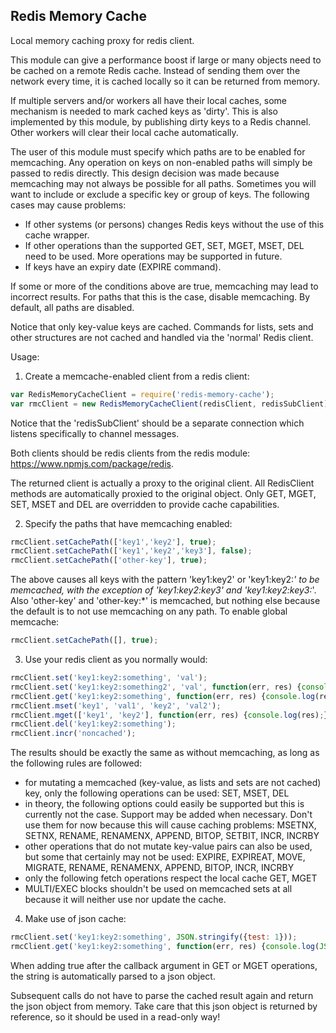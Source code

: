 Redis Memory Cache
------------------

Local memory caching proxy for redis client.

This module can give a performance boost if large or many objects need to be cached on a remote Redis cache. Instead of
sending them over the network every time, it is cached locally so it can be returned from memory.

If multiple servers and/or workers all have their local caches, some mechanism is needed to mark cached keys as 'dirty'.
This is also implemented by this module, by publishing dirty keys to a Redis channel. Other workers will clear their
local cache automatically.

The user of this module must specify which paths are to be enabled for memcaching. Any operation on keys on non-enabled
paths will simply be passed to redis directly. This design decision was made because memcaching may not always be
possible for all paths. Sometimes you will want to include or exclude a specific key or group of keys. The following
cases may cause problems:
- If other systems (or persons) changes Redis keys without the use of this cache wrapper.
- If other operations than the supported GET, SET, MGET, MSET, DEL need to be used. More operations may be supported in
  future.
- If keys have an expiry date (EXPIRE command).

If some or more of the conditions above are true, memcaching may lead to incorrect results. For paths that this is the
case, disable memcaching. By default, all paths are disabled.

Notice that only key-value keys are cached. Commands for lists, sets and other structures are not cached and handled via
the 'normal' Redis client.

Usage:

1. Create a memcache-enabled client from a redis client:

```javascript
var RedisMemoryCacheClient = require('redis-memory-cache');
var rmcClient = new RedisMemoryCacheClient(redisClient, redisSubClient);
```


Notice that the 'redisSubClient' should be a separate connection which listens specifically to channel messages.

Both clients should be redis clients from the redis module: https://www.npmjs.com/package/redis.

The returned client is actually a proxy to the original client. All RedisClient methods are automatically proxied to the
original object. Only GET, MGET, SET, MSET and DEL are overridden to provide cache capabilities.

2. Specify the paths that have memcaching enabled:

```javascript
rmcClient.setCachePath(['key1','key2'], true);
rmcClient.setCachePath(['key1','key2','key3'], false);
rmcClient.setCachePath(['other-key'], true);
```

The above causes all keys with the pattern 'key1:key2' or 'key1:key2:*' to be memcached, with the exception of
'key1:key2:key3' and 'key1:key2:key3:*'. Also 'other-key' and 'other-key:*' is memcached, but nothing else because the
default is to not use memcaching on any path. To enable global memcache:

```javascript
rmcClient.setCachePath([], true);
```

3. Use your redis client as you normally would:

```javascript
rmcClient.set('key1:key2:something', 'val');
rmcClient.set('key1:key2:something2', 'val', function(err, res) {console.log(err)});
rmcClient.get('key1:key2:something', function(err, res) {console.log(res);});
rmcClient.mset('key1', 'val1', 'key2', 'val2');
rmcClient.mget(['key1', 'key2'], function(err, res) {console.log(res);});
rmcClient.del('key1:key2:something');
rmcClient.incr('noncached');
```

The results should be exactly the same as without memcaching, as long as the following rules are followed:
- for mutating a memcached (key-value, as lists and sets are not cached) key, only the following operations can be used:
  SET, MSET, DEL
- in theory, the following options could easily be supported but this is currently not the case. Support may be added
  when necessary. Don't use them for now because this will cause caching problems:
  MSETNX, SETNX, RENAME, RENAMENX, APPEND, BITOP, SETBIT, INCR, INCRBY
- other operations that do not mutate key-value pairs can also be used, but some that certainly may not be used:
  EXPIRE, EXPIREAT, MOVE, MIGRATE, RENAME, RENAMENX, APPEND, BITOP, INCR, INCRBY
- only the following fetch operations respect the local cache
  GET, MGET
- MULTI/EXEC blocks shouldn't be used on memcached sets at all because it will neither use nor update the cache.

4. Make use of json cache:

```javascript
rmcClient.set('key1:key2:something', JSON.stringify({test: 1}));
rmcClient.get('key1:key2:something', function(err, res) {console.log(JSON.stringify(res));}, true);
```

When adding true after the callback argument in GET or MGET operations, the string is automatically parsed to a json
object.

Subsequent calls do not have to parse the cached result again and return the json object from memory. Take care that
this json object is returned by reference, so it should be used in a read-only way!
